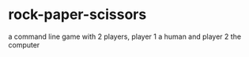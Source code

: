 # rock-paper-scissors

a command line game with 2 players, player 1 a human and player 2 the computer 
